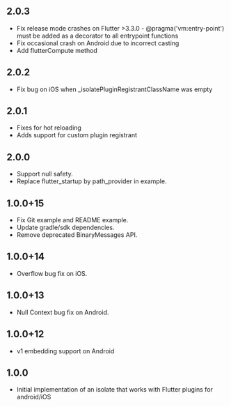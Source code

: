 ## 2.0.3
* Fix release mode crashes on Flutter >3.3.0 - @pragma('vm:entry-point') must be added as a decorator to all entrypoint functions
* Fix occasional crash on Android due to incorrect casting
* Add flutterCompute method

## 2.0.2
* Fix bug on iOS when _isolatePluginRegistrantClassName was empty

## 2.0.1

* Fixes for hot reloading
* Adds support for custom plugin registrant

## 2.0.0

* Support null safety.
* Replace flutter_startup by path_provider in example.

## 1.0.0+15

* Fix Git example and README example.
* Update gradle/sdk dependencies. 
* Remove deprecated BinaryMessages API.

## 1.0.0+14

* Overflow bug fix on iOS.

## 1.0.0+13

* Null Context bug fix on Android.

## 1.0.0+12

* v1 embedding support on Android

## 1.0.0

* Initial implementation of an isolate that works with Flutter plugins for android/iOS
